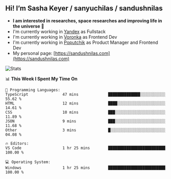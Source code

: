 ## Hi! I’m Sasha Keyer / sanyuchilas / sandushnilas

- **I am interested in researches, space researches and improving life in the universe 🌠** 
- I'm currently working in [Yandex](https://browser.yandex.ru/corp) as Fullstack
- I'm currently working in [Voronka](https://voronka-events.ru/about/) as Frontend Dev
- I'm currently working in [Poputchik](https://putchik.ru/) as Product Manager and Frontend Dev 
- My personal page: [https://sandushnilas.com](https://sandushnilas.com)

![Stats](https://github-readme-stats.vercel.app/api?username=sanyuchilas&show_icons=true&theme=react&hide=issues&count_private=true&layout=compact)

<!--START_SECTION:waka-->
📊 **This Week I Spent My Time On** 

```text
💬 Programming Languages: 
TypeScript               47 mins             ██████████████░░░░░░░░░░░   55.62 % 
HTML                     12 mins             ████░░░░░░░░░░░░░░░░░░░░░   14.61 % 
CSS                      10 mins             ███░░░░░░░░░░░░░░░░░░░░░░   11.89 % 
JSON                     9 mins              ███░░░░░░░░░░░░░░░░░░░░░░   11.68 % 
Other                    3 mins              █░░░░░░░░░░░░░░░░░░░░░░░░   04.08 % 

🔥 Editors: 
VS Code                  1 hr 25 mins        █████████████████████████   100.00 % 

💻 Operating System: 
Windows                  1 hr 25 mins        █████████████████████████   100.00 % 
```


<!--END_SECTION:waka-->
